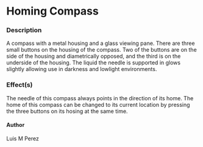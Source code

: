 # Homing Compass
### Description
A compass with a metal housing and a glass viewing pane.
There are three small buttons on the housing of the compass.
Two of the buttons are on the side of the housing and diametrically opposed, and the third is on the underside of the housing.
The liquid the needle is supported in glows slightly allowing use in darkness and lowlight environments.

### Effect(s)
The needle of this compass always points in the direction of its home.
The home of this compass can be changed to its current location by pressing the three buttons on its hosing at the same time.

#### Author
Luis M Perez